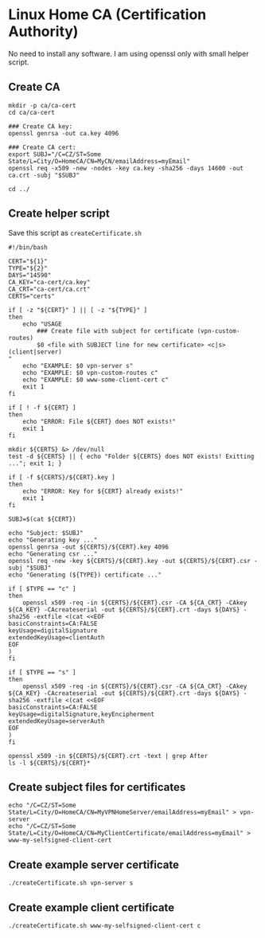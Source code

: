 # Linux Home CA (Certification Authority)

No need to install any software. I am using openssl only with small helper script.

## Create CA

    mkdir -p ca/ca-cert
    cd ca/ca-cert

    ### Create CA key:
    openssl genrsa -out ca.key 4096

    ### Create CA cert:
    export SUBJ="/C=CZ/ST=Some State/L=City/O=HomeCA/CN=MyCN/emailAddress=myEmail"
    openssl req -x509 -new -nodes -key ca.key -sha256 -days 14600 -out ca.crt -subj "$SUBJ"

    cd ../


## Create helper script

Save this script as `createCertificate.sh`

    #!/bin/bash

    CERT="${1}"
    TYPE="${2}"
    DAYS="14590"
    CA_KEY="ca-cert/ca.key"
    CA_CRT="ca-cert/ca.crt"
    CERTS="certs"

    if [ -z "${CERT}" ] || [ -z "${TYPE}" ]
    then
        echo "USAGE
            ### Create file with subject for certificate (vpn-custom-routes)
            $0 <file with SUBJECT line for new certificate> <c|s> (client|server)
    "
        echo "EXAMPLE: $0 vpn-server s"
        echo "EXAMPLE: $0 vpn-custom-routes c"
        echo "EXAMPLE: $0 www-some-client-cert c"
        exit 1
    fi

    if [ ! -f ${CERT} ]
    then
        echo "ERROR: File ${CERT} does NOT exists!"
        exit 1
    fi

    mkdir ${CERTS} &> /dev/null
    test -d ${CERTS} || { echo "Folder ${CERTS} does NOT exists! Exitting ..."; exit 1; }

    if [ -f ${CERTS}/${CERT}.key ]
    then
        echo "ERROR: Key for ${CERT} already exists!"
        exit 1
    fi

    SUBJ=$(cat ${CERT})

    echo "Subject: $SUBJ"
    echo "Generating key ..."
    openssl genrsa -out ${CERTS}/${CERT}.key 4096
    echo "Generating csr ..."
    openssl req -new -key ${CERTS}/${CERT}.key -out ${CERTS}/${CERT}.csr -subj "$SUBJ"
    echo "Generating (${TYPE}) certificate ..."

    if [ $TYPE == "c" ]
    then
        openssl x509 -req -in ${CERTS}/${CERT}.csr -CA ${CA_CRT} -CAkey ${CA_KEY} -CAcreateserial -out ${CERTS}/${CERT}.crt -days ${DAYS} -sha256 -extfile <(cat <<EOF
    basicConstraints=CA:FALSE
    keyUsage=digitalSignature
    extendedKeyUsage=clientAuth
    EOF
    )
    fi

    if [ $TYPE == "s" ]
    then
        openssl x509 -req -in ${CERTS}/${CERT}.csr -CA ${CA_CRT} -CAkey ${CA_KEY} -CAcreateserial -out ${CERTS}/${CERT}.crt -days ${DAYS} -sha256 -extfile <(cat <<EOF
    basicConstraints=CA:FALSE
    keyUsage=digitalSignature,keyEncipherment
    extendedKeyUsage=serverAuth
    EOF
    )
    fi

    openssl x509 -in ${CERTS}/${CERT}.crt -text | grep After
    ls -l ${CERTS}/${CERT}*

## Create subject files for certificates

    echo "/C=CZ/ST=Some State/L=City/O=HomeCA/CN=MyVPNHomeServer/emailAddress=myEmail" > vpn-server
    echo "/C=CZ/ST=Some State/L=City/O=HomeCA/CN=MyClientCertificate/emailAddress=myEmail" > www-my-selfsigned-client-cert

## Create example server certificate

    ./createCertificate.sh vpn-server s

## Create example client certificate

    ./createCertificate.sh www-my-selfsigned-client-cert c

